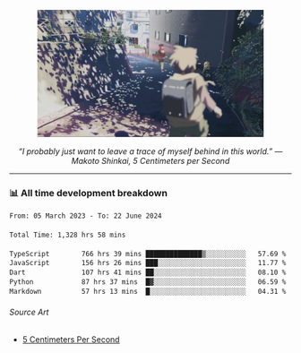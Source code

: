 <p align="center"><img src="asset/header.jpg" width="80%"/></p>
<p align="center"><i>“I probably just want to leave a trace of myself behind in this world.” ― Makoto Shinkai, 5 Centimeters per Second</i></p>

---
<!--
<details>
  <summary>📃 My Resume</summary>

### Education

- 📖 **Computer Science**\
📆 10/2021 - present\
📍 **Thang Long University** - Hoang Mai, Hanoi, Vietnam

### Experience

<img align="right" src="https://img.shields.io/badge/Figma-F24E1E?style=flat&logo=figma&logoColor=white"/>
<img align="right" src="https://img.shields.io/badge/node.js-6DA55F?style=flat&logo=node.js&logoColor=white"/>
<img align="right" src="https://img.shields.io/badge/Next.js-black?style=flat&logo=next.js&logoColor=white"/>
<img align="right" src="https://img.shields.io/badge/TypeScript-007ACC?style=flat&logo=typescript&logoColor=white"/>


- 👨‍💻 **Frontend Web Intern**\
📆 07/2023 - present\
📍 **MQ ICT Solutions** - Hoang Mai, Hanoi, Vietnam
</details> 
-->

### 📊 All time development breakdown

<!--START_SECTION:waka-->

```txt
From: 05 March 2023 - To: 22 June 2024

Total Time: 1,328 hrs 58 mins

TypeScript        766 hrs 39 mins ██████████████▒░░░░░░░░░░   57.69 %
JavaScript        156 hrs 26 mins ███░░░░░░░░░░░░░░░░░░░░░░   11.77 %
Dart              107 hrs 41 mins ██░░░░░░░░░░░░░░░░░░░░░░░   08.10 %
Python            87 hrs 37 mins  █▓░░░░░░░░░░░░░░░░░░░░░░░   06.59 %
Markdown          57 hrs 13 mins  █░░░░░░░░░░░░░░░░░░░░░░░░   04.31 %
```

<!--END_SECTION:waka-->

###### Source Art

-  [5 Centimeters Per Second](https://wallhaven.cc/w/nrowq1)


